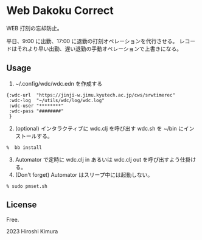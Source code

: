 # Web Dakoku Correct

WEB 打刻の忘却防止。

平日、9:00 に出勤、17:00 に退勤の打刻オペレーションを代行させる。
レコードはそれより早い出勤、遅い退勤の手動オペレーションで上書きになる。

## Usage
1. ~/.config/wdc/wdc.edn を作成する
```
{:wdc-url  "https://jinji-w.jimu.kyutech.ac.jp/cws/srwtimerec"
 :wdc-log  "~/utils/wdc/log/wdc.log"
 :wdc-user "********"
 :wdc-pass "########"
 }
  ```
2. (optional) インタラクティブに wdc.clj を呼び出す wdc.sh を ~/bin にインストールする。
```
%  bb install
```
3. Automator で定時に wdc.clj in あるいは wdc.clj out を呼び出すよう仕掛ける。
4. (Don't forget) Automator はスリープ中には起動しない。
```
% sudo pmset.sh
```

## License

Free.

2023 Hiroshi Kimura
